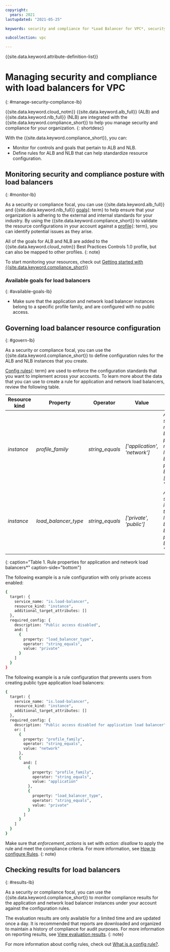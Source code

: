 ```yaml
---
copyright:
  years: 2021
lastupdated: "2021-05-25"

keywords: security and compliance for *Load Balancer for VPC*, security for *Load Balancer for VPC*, compliance for *Load Balancer for VPC*,

subcollection: vpc

---
```


{{site.data.keyword.attribute-definition-list}}

# Managing security and compliance with load balancers for VPC
{: #manage-security-compliance-lb}

{{site.data.keyword.cloud_notm}} {{site.data.keyword.alb_full}} (ALB) and {{site.data.keyword.nlb_full}} (NLB) are integrated with the {{site.data.keyword.compliance_short}} to help you manage security and compliance for your organization.
{: shortdesc}

With the {{site.data.keyword.compliance_short}}, you can:

* Monitor for controls and goals that pertain to ALB and NLB.
* Define rules for ALB and NLB that can help standardize resource configuration.

## Monitoring security and compliance posture with load balancers
{: #monitor-lb}

As a security or compliance focal, you can use {{site.data.keyword.alb_full}} and {{site.data.keyword.nlb_full}} [goals](#x2117978){: term} to help ensure that your organization is adhering to the external and internal standards for your industry. By using the {{site.data.keyword.compliance_short}} to validate the resource configurations in your account against a [profile](#x2034950){: term}, you can identify potential issues as they arise.

All of the goals for ALB and NLB are added to the {{site.data.keyword.cloud_notm}} Best Practices Controls 1.0 profile, but can also be mapped to other profiles.
{: note}

To start monitoring your resources, check out [Getting started with {{site.data.keyword.compliance_short}}](/docs/security-compliance?topic-security-compliance-getting-started)

### Available goals for load balancers
{: #available-goals-lb}

* Make sure that the application and network load balancer instances belong to a specific profile family, and are configured with no public access.

## Governing load balancer resource configuration
{: #govern-lb}

As a security or compliance focal, you can use the {{site.data.keyword.compliance_short}} to define configuration rules for the ALB and NLB instances that you create.

[Config rules](#x3084914){: term} are used to enforce the configuration standards that you want to implement across your accounts. To learn more about the data that you can use to create a rule for application and network load balancers, review the following table.

| Resource kind | Property | Operator | Value | Description |
|---------------|----------|---------------|-------|-------------|
| *instance* | *profile_family* | *string_equals* | *['application', 'network']* | *A list of strings that match load balancer profile family name from load balancer profile family. Ex: ['application', 'network']* |
| *instance* | *load_balancer_type* | *string_equals* | *['private', 'public']* | *A list of strings that indicate what type of the load balancer can be provisioned. Ex: ['public', 'private']* |
{: caption="Table 1. Rule properties for application and network load balancers*" caption-side="bottom"}

The following example is a rule configuration with only private access enabled:

```sh
{
  target: {
    service_name: "is.load-balancer",
    resource_kind: "instance",
    additional_target_attributes: []
  },
  required_config: {
    description: "Public access disabled",
    and: [
      {
        property: "load_balancer_type",
        operator: "string_equals",
        value: "private"
      }
    ]
  }
}
```

The following example is a rule configuration that prevents users from creating public type application load balancers:

```sh
{
  target: {
    service_name: "is.load-balancer",
    resource_kind: "instance",
    additional_target_attributes: []
  },
  required_config: {
    description: "Public access disabled for application load balancer",
    or: [
      {
        property: "profile_family",
        operator: "string_equals",
        value: "network"
      },
      {
        and: [
          {
            property: "profile_family",
            operator: "string_equals",
            value: "application"
          },
          {
            property: "load_balancer_type",
            operator: "string_equals",
            value: "private"
          }
        ]
      }
    ]
  }
}
```

Make sure that *enforcement_actions* is set with *action: disallow* to apply the rule and meet the compliance criteria. For more information, see [How to configure Rules](/docs/security-compliance?topic=security-compliance-rules).
{: note}

## Checking results for load balancers
{: #results-lb}

As a security or compliance focal, you can use the {{site.data.keyword.compliance_short}} to monitor compliance results for the application and network load balancer instances under your account against the configuration rules.

The evaluation results are only available for a limited time and are updated once a day. It is recommended that reports are downloaded and organized to maintain a history of compliance for audit purposes. For more information on reporting results, see [View evaluation results](https://cloud.ibm.com/security-compliance/compliance-posture/rules).
{: note}

For more information about config rules, check out [What is a config rule?](/docs/security-compliance?topic=security-compliance-what-is-rule).
